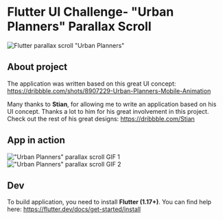 # Flutter UI Challenge- "Urban Planners" Parallax Scroll

![Flutter parallax scroll "Urban Planners"](https://github.com/pawlik92/flutter_parallax_scroll/raw/master/doc/img/banner.png)

## About project

The application was written based on this great UI concept: https://dribbble.com/shots/8907229-Urban-Planners-Mobile-Animation

Many thanks to **Stian**, for allowing me to write an application based on his UI concept. 
Thanks a lot to him for his great involvement in this project.
Check out the rest of his great designs: https://dribbble.com/Stian 

## App in action

!["Urban Planners" parallax scroll GIF 1](https://github.com/pawlik92/flutter_parallax_scroll/raw/master/doc/img/showcase_1.gif)
!["Urban Planners" parallax scroll GIF 2](https://github.com/pawlik92/flutter_parallax_scroll/raw/master/doc/img/showcase_2.gif)

## Dev

To build application, you need to install **Flutter (1.17+)**. You can find help here: https://flutter.dev/docs/get-started/install
